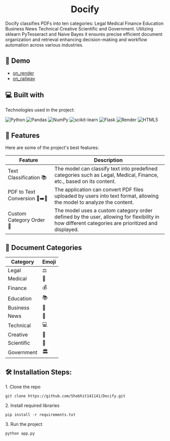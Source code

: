 <h1 align="center" id="title">Docify</h1>

<p id="description">Docify classifies PDFs into ten categories: Legal Medical Finance Education Business News Technical Creative Scientific and Government. Utilizing sklearn PyTesseract and Naive Bayes it ensures precise efficient document organization and retrieval enhancing decision-making and workflow automation across various industries.</p>

## 🚀 Demo


- [on_render](https://docify-test.onrender.com)
- [on_railway](https://docify.up.railway.app/)



  
  
<h2>💻 Built with</h2>

Technologies used in the project:


![Python](https://img.shields.io/badge/python-3670A0?style=for-the-badge&logo=python&logoColor=ffdd54) ![Pandas](https://img.shields.io/badge/pandas-%23150458.svg?style=for-the-badge&logo=pandas&logoColor=white) ![NumPy](https://img.shields.io/badge/numpy-%23013243.svg?style=for-the-badge&logo=numpy&logoColor=white) ![scikit-learn](https://img.shields.io/badge/scikit--learn-%23F7931E.svg?style=for-the-badge&logo=scikit-learn&logoColor=white) ![Flask](https://img.shields.io/badge/flask-%23000.svg?style=for-the-badge&logo=flask&logoColor=white) ![Render](https://img.shields.io/badge/Render-%46E3B7.svg?style=for-the-badge&logo=render&logoColor=white) ![HTML5](https://img.shields.io/badge/html5-%23E34F26.svg?style=for-the-badge&logo=html5&logoColor=white)

 
  
<h2>🌟 Features</h2>
Here are some of the project's best features:

| Feature | Description |
| ------- | ----------- |
| Text Classification 📚 | The model can classify text into predefined categories such as Legal, Medical, Finance, etc., based on its content. |
| PDF to Text Conversion 📄➡️📝 | The application can convert PDF files uploaded by users into text format, allowing the model to analyze the content. |
| Custom Category Order 🧩 | The model uses a custom category order defined by the user, allowing for flexibility in how different categories are prioritized and displayed. |

<h2>📑 Document Categories</h2>

| Category     | Emoji     |
| ------------ | --------- |
| Legal        | ⚖️       |
| Medical      | 🏥       |
| Finance      | 💰       |
| Education    | 📚       |
| Business     | 🏢       |
| News         | 📰       |
| Technical    | 💻       |
| Creative     | 🎨       |
| Scientific   | 🧪       |
| Government   | 🏛️       |
<h2>🛠️ Installation Steps:</h2>

<p>1. Clone the repo</p>

```
git clone https://github.com/Shobhit141141/Docify.git
```

<p>2. Install required libraries</p>

```
pip install -r requirements.txt
```

<p>3. Run the project</p>

```
python app.py
```

<!-- Proudly created with GPRM ( https://gprm.itsvg.in ) -->
